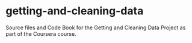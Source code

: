 getting-and-cleaning-data
=========================

Source files and Code Book for the Getting and Cleaning Data Project as part of the Coursera course.
